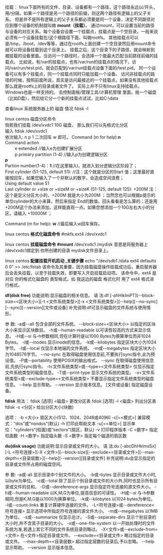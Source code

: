 挂载：
linux下面所有的文件、目录、设备都有一个路径，这个路径永远以/开头，用/分隔，如果一个路径是另一个路径的前缀，则这两个路径有逻辑上的父子关系。
但是并不是所有逻辑上的父子关系都必须要是同一个设备，决定不同路径对应到哪个设备的机制就叫做 **mount（挂载）**。
通过mount，可以设置当前的路径与设备的对应关系。每个设备会设置一个挂载点，挂载点是一个空目录。一般来说必须有一个设备挂载在/这个根路径下面，叫做rootfs。
其他挂载点可以是/tmp，/boot，/dev等等，通过在rootfs上面创建一个空目录然后用mount命令就可以将设备挂载到这个目录上。
挂载之后，这个目录下的子路径，就会映射到被挂载的设备里面。当访问一个路径时，会选择一个能最大匹配当前路径前缀的挂载点。
比如说，有/var的挂载点，也有/var/run的挂载点的情况下，访问/var/run/test.pid，就会匹配到/var/run挂载点设备下面的/test.pid。
同一个设备可以有多个挂载点，同一个挂载点同时只能加载一个设备。
访问非挂载点的路径的时候，按照前面所说，其实是访问最接近的一个挂载点，如果没有其他挂载点那么就是rootfs上的目录或者文件了。
实际上并不只有linux支持挂载点，Windows也是一样支持的。
去控制面板/管理工具/计算机管理 里面，挑一个磁盘（比如D盘），然后给它分一个新的挂载点试试，比如C:\data


查看linux 系统服务器上的 磁盘 情况 fdisk -l

 linux centos 磁盘分区命令    
 倘若我们挂载  /dev/xvdc1    10G 磁盘，
 那么我们可以先格式化分区   
 输入  fdisk /dev/xvdc1  
 依次输入:   n    p    1   二次回车   w   即可。
Command (m for help):**n**  
Command action  
　　   e    extended                  //输入e为创建扩展分区  
　　   p    primary partition (1-4)      //输入p为创建逻辑分区  
**p**  
Partion number(1-4)：**1**      //在这里输入l，就进入划分逻辑分区阶段了；  
First cylinder (51-125, default 51):   //注：这个就是分区的Start 值；这里最好直接按回车，如果您输入了一个非默认的数字，会造成空间浪费；  
Using default value 51  
Last cylinder or +size or +sizeM or +sizeK (51-125, default 125): +200M 注：这个是定义分区大小的，+200M 就是大小为200M ；当然您也可以根据p提示的单位cylinder的大小来算，然后来指定 End的数值。回头看看是怎么算的；还是用+200M这个办法来添加，这样能直观一点。如果您想添加一个10G左右大小的分区，请输入 +10000M ；  

Command (m for help): **w**                     //最后输入w回车保存。


 linux centos **格式化磁盘命令**   #mkfs.ext4 /dev/xvdc1

 linux centos **挂载磁盘命令**  **#mount** /dev/xvdc1 /mydisk   意思是将服务器上  /dev/xvdc1绑定到   你所创建的目录  mydisk文件目录上。

 linux centos **配置挂载开机启动 ,关键步骤**
 echo "/dev/sdb1              /data                  ext4    defaults        0 0" >> /etc/fstab
该命令及其重要，因为挂载磁盘操作挂载成功后，重启服务器后会丢失挂载，以至于挂载失效，即要写入开启挂载启动项。
该命令中，ext4 是  对应  你的格式化磁盘的  类型格式，如  我这边的磁盘  格式化时  用了   ext4  格式进行格式。

**df(disk free)**
功能说明:显示磁盘的相关信息。
语 法:df [-ahHiklmPT][--block-size=<区块大小>][-t <文件系统类型>][-x <文件系统类型>][--help][--no-sync][--sync][--version][文件或设备]
补充说明:df可显示磁盘的文件系统与使用情形。

参 数:
-a或--all 包含全部的文件系统。
--block-size=<区块大小> 以指定的区块大小来显示区块数目。
-h或--human-readable 以可读性较高的方式来显示信息。
-H或--si 与-h参数相同,但在计算时是以1000 Bytes为换算单位而非1024 Bytes。
-i或--inodes 显示inode的信息。
-k或--kilobytes 指定区块大小为1024字节。
-l或--local 仅显示本地端的文件系统。
-m或--megabytes 指定区块大小为1048576字节。
--no-sync 在取得磁盘使用信息前,不要执行sync指令,此为预设值。
-P或--portability 使用POSIX的输出格式。
--sync 在取得磁盘使用信息前,先执行sync指令。
-t<文件系统类型>或--type=<文件系统类型> 仅显示指定文件系统类型的磁盘信息。
-T或--print-type 显示文件系统的类型。
-x<文件系统类型>或--exclude-type=<文件系统类型> 不要显示指定文件系统类型的磁盘信息。
--help 显示帮助。
--version 显示版本信息。
[文件或设备] 指定磁盘设备。  

**fdisk**
用法：
 fdisk [选项] <磁盘>    更改分区表
 fdisk [选项] -l <磁盘> 列出分区表
 fdisk -s <分区>        给出分区大小(块数)

选项：
 -b <大小>             扇区大小(512、1024、2048或4096)
 -c[=<模式>]           兼容模式：“dos”或“nondos”(默认)
 -h                    打印此帮助文本
 -u[=<单位>]           显示单位：“cylinders”(柱面)或“sectors”(扇区，默认)
 -v                    打印程序版本
 -C <数字>             指定柱面数
 -H <数字>             指定磁头数
 -S <数字>             指定每个磁道的扇区数

 **du(disk usage)**
 功能说明:显示目录或文件的大小。
 语 法:du [-abcDhHklmsSx][-L <符号连接>][-X <文件>][--block-size][--exclude=<目录或文件>][--max-depth=<目录层数>][--help][--version][目录或文件]
 补充说明:du会显示指定的目录或文件所占用的磁盘空间。

 参 数:
 -a或-all 显示目录中个别文件的大小。
 -b或-bytes 显示目录或文件大小时,以byte为单位。
 -c或--total 除了显示个别目录或文件的大小外,同时也显示所有目录或文件的总和。
 -D或--dereference-args 显示指定符号连接的源文件大小。
 -h或--human-readable 以K,M,G为单位,提高信息的可读性。
 -H或--si 与-h参数相同,但是K,M,G是以1000为换算单位。
 -k或--kilobytes 以1024 bytes为单位。
 -l或--count-links 重复计算硬件连接的文件。
 -L<符号连接>或--dereference<符号连接> 显示选项中所指定符号连接的源文件大小。
 -m或--megabytes 以1MB为单位。
 -s或--summarize 仅显示总计。
 -S或--separate-dirs 显示个别目录的大小时,并不含其子目录的大小。
 -x或--one-file-xystem 以一开始处理时的文件系统为准,若遇上其它不同的文件系统目录则略过。
 -X<文件>或--exclude-from=<文件> 在<文件>指定目录或文件。
 --exclude=<目录或文件> 略过指定的目录或文件。
 --max-depth=<目录层数> 超过指定层数的目录后,予以忽略。
 --help 显示帮助。
 --version 显示版本信息。    
